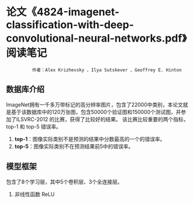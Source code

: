 # 论文《4824-imagenet-classification-with-deep-convolutional-neural-networks.pdf》阅读笔记 #
              作者：Alex Krizhevsky 、Ilya Sutskever 、Geoffrey E. Hinton

## 数据库介绍 ##

ImageNet拥有一千多万带标记的高分辨率图片，包含了22000中类别，本论文就是基于该数据库中的120万张图，包含50000个验证图和150000个测试图，并参加了ILSVRC-2012 的比赛，获得了比较好的结果。
该比赛比较重要的两个指标，top-1 和 top-5 错误率。
 1. **top-1**：图像实际类别不是预测的结果中分数最高的一个的错误率。
 2. **top-5**：图像实际类别不在预测结果前5中的错误率。

## 模型框架 ##

 包含了8个学习层，其中5个卷积层、3个全连接层。

 1. 非线性函数 ReLU
